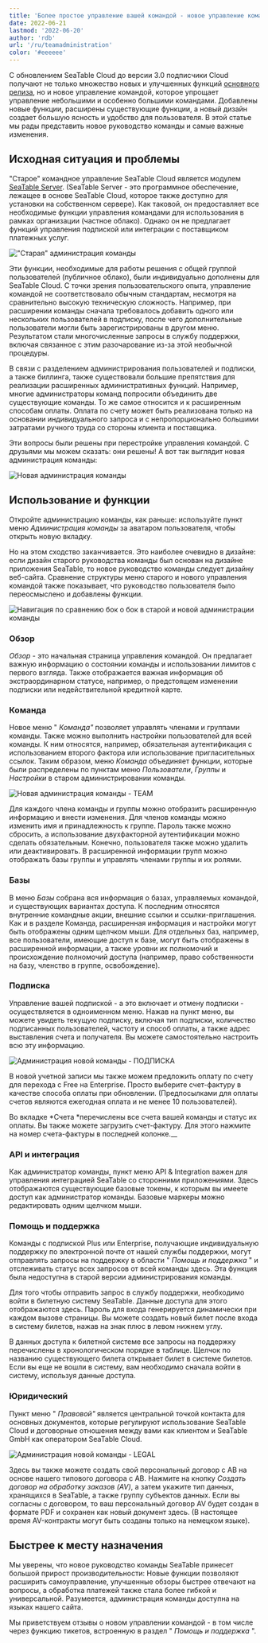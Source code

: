 ```yaml
---
title: 'Более простое управление вашей командой - новое управление командой - SeaTable'
date: 2022-06-21
lastmod: '2022-06-20'
author: 'rdb'
url: '/ru/teamadministration'
color: '#eeeeee'
---
```


С обновлением SeaTable Cloud до версии 3.0 подписчики Cloud получают не только множество новых и улучшенных функций [основного релиза](/ru/seatable-release-3-0), но и новое управление командой, которое упрощает управление небольшими и особенно большими командами. Добавлены новые функции, расширены существующие функции, а новый дизайн создает большую ясность и удобство для пользователя. В этой статье мы рады представить новое руководство команды и самые важные изменения.

## Исходная ситуация и проблемы

"Старое" командное управление SeaTable Cloud является модулем [SeaTable Server](/ru/on-premises/?lang=auto/). (SeaTable Server - это программное обеспечение, лежащее в основе SeaTable Cloud, которое также доступно для установки на собственном сервере). Как таковой, он предоставляет все необходимые функции управления командами для использования в рамках организации (частное облако). Однако он не предлагает функций управления подпиской или интеграции с поставщиком платежных услуг.

!["Старая" администрация команды](https://seatable.io/wp-content/uploads/2022/06/TeamAdministration_old.png)

Эти функции, необходимые для работы решения с общей группой пользователей (публичное облако), были индивидуально дополнены для SeaTable Cloud. С точки зрения пользовательского опыта, управление командой не соответствовало обычным стандартам, несмотря на сравнительно высокую техническую сложность. Например, при расширении команды сначала требовалось добавить одного или нескольких пользователей в подписку, после чего дополнительные пользователи могли быть зарегистрированы в другом меню. Результатом стали многочисленные запросы в службу поддержки, включая связанное с этим разочарование из-за этой необычной процедуры.

В связи с разделением администрирования пользователей и подписки, а также биллинга, также существовали большие препятствия для реализации расширенных административных функций. Например, многие администраторы команд попросили объединить две существующие команды. То же самое относится и к расширенным способам оплаты. Оплата по счету может быть реализована только на основании индивидуального запроса и с непропорционально большими затратами ручного труда со стороны клиента и поставщика.

Эти вопросы были решены при перестройке управления командой. С друзьями мы можем сказать: они решены! А вот так выглядит новая администрация команды:

![Новая администрация команды](https://seatable.io/wp-content/uploads/2022/06/TeamAdministration_Overview_.png)

## Использование и функции

Откройте администрацию команды, как раньше: используйте пункт меню _Администрация команды_ за аватаром пользователя, чтобы открыть новую вкладку.

Но на этом сходство заканчивается. Это наиболее очевидно в дизайне: если дизайн старого руководства команды был основан на дизайне приложения SeaTable, то новое руководство команды следует дизайну веб-сайта. Сравнение структуры меню старого и нового управления командой также показывает, что руководство пользователя было переосмыслено и добавлены функции.

![Навигация по сравнению бок о бок в старой и новой администрации команды](https://seatable.io/wp-content/uploads/2022/06/Teamverwaltung_Navigation.png)

### Обзор

_Обзор_ - это начальная страница управления командой. Он предлагает важную информацию о состоянии команды и использовании лимитов с первого взгляда. Также отображается важная информация об экстраординарном статусе, например, о предстоящем изменении подписки или недействительной кредитной карте.

### Команда

Новое меню " _Команда"_ позволяет управлять членами и группами команды. Также можно выполнить настройки пользователей для всей команды. К ним относятся, например, обязательная аутентификация с использованием второго фактора или использование пригласительных ссылок. Таким образом, меню _Команда_ объединяет функции, которые были распределены по пунктам меню _Пользователи_, _Группы_ и _Настройки_ в старом администрировании команды.

![Новая администрация команды - TEAM](https://seatable.io/wp-content/uploads/2022/06/TeamAdministration_Team.png)

Для каждого члена команды и группы можно отобразить расширенную информацию и внести изменения. Для членов команды можно изменить имя и принадлежность к группе. Пароль также можно сбросить, а использование двухфакторной аутентификации можно сделать обязательным. Конечно, пользователя также можно удалить или деактивировать. В расширенной информации групп можно отображать базы группы и управлять членами группы и их ролями.

### Базы

В меню _Базы_ собрана вся информация о базах, управляемых командой, и существующих вариантах доступа. К последним относятся внутренние командные акции, внешние ссылки и ссылки-приглашения. Как и в разделе Команда, расширенная информация и настройки могут быть отображены одним щелчком мыши. Для отдельных баз, например, все пользователи, имеющие доступ к базе, могут быть отображены в расширенной информации, а также уровни их полномочий и происхождение полномочий доступа (например, право собственности на базу, членство в группе, освобождение).

### Подписка

Управление вашей подпиской - а это включает и отмену подписки - осуществляется в одноименном меню. Нажав на пункт меню, вы можете увидеть текущую подписку, включая тип подписки, количество подписанных пользователей, частоту и способ оплаты, а также адрес выставления счета и получателя. Вы можете самостоятельно настроить всю эту информацию.

![Администрация новой команды - ПОДПИСКА](https://seatable.io/wp-content/uploads/2022/06/subscription-and-invoices.png)

В новой учетной записи мы также можем предложить оплату по счету для перехода с Free на Enterprise. Просто выберите счет-фактуру в качестве способа оплаты при обновлении. (Предпосылками для оплаты счетов являются ежегодная оплата и не менее 10 пользователей).

Во вкладке *Счета *перечислены все счета вашей команды и статус их оплаты. Вы также можете загрузить счет-фактуру. Для этого нажмите на номер счета-фактуры в последней колонке.\_\_

### API и интеграция

Как администратор команды, пункт меню API & Integration важен для управления интеграцией SeaTable со сторонними приложениями. Здесь отображаются существующие базовые токены, к которым вы имеете доступ как администратор команды. Базовые маркеры можно редактировать одним щелчком мыши.

### Помощь и поддержка

Команды с подпиской Plus или Enterprise, получающие индивидуальную поддержку по электронной почте от нашей службы поддержки, могут отправлять запросы на поддержку в области " _Помощь и поддержка_ " и отслеживать статус всех запросов от всей команды здесь. Эта функция была недоступна в старой версии администрирования команды.

Для того чтобы отправить запрос в службу поддержки, необходимо войти в билетную систему SeaTable. Данные доступа для этого отображаются здесь. Пароль для входа генерируется динамически при каждом вызове страницы. Вы можете создать новый билет после входа в систему билетов, нажав на знак плюс в левом нижнем углу.

В данных доступа к билетной системе все запросы на поддержку перечислены в хронологическом порядке в таблице. Щелчок по названию существующего билета открывает билет в системе билетов. Если вы еще не вошли в систему, вам необходимо сначала войти в систему, используя данные доступа.

### Юридический

Пункт меню " _Правовой"_ является центральной точкой контакта для основных документов, которые регулируют использование SeaTable Cloud и договорные отношения между вами как клиентом и SeaTable GmbH как оператором SeaTable Cloud.

![Администрация новой команды - LEGAL](https://seatable.io/wp-content/uploads/2022/06/TeamAdministration_Legal.png)

Здесь вы также можете создать свой персональный договор с АВ на основе нашего типового договора с АВ. Нажмите на кнопку _Создать договор на обработку заказов (AV)_, а затем укажите тип данных, хранящихся в SeaTable, а также группу субъектов данных. Если вы согласны с договором, то ваш персональный договор AV будет создан в формате PDF и сохранен как новый документ здесь. (В настоящее время AV-контракты могут быть созданы только на немецком языке).

## Быстрее к месту назначения

Мы уверены, что новое руководство команды SeaTable принесет большой прирост производительности: Новые функции позволяют расширить самоуправление, улучшенные обзоры быстрее отвечают на вопросы, а обработка платежей также стала более гибкой и универсальной. Разумеется, администрация команды доступна на языках нашего сайта.

Мы приветствуем отзывы о новом управлении командой - в том числе через функцию тикетов, встроенную в раздел " _Помощь и поддержка_ ".
